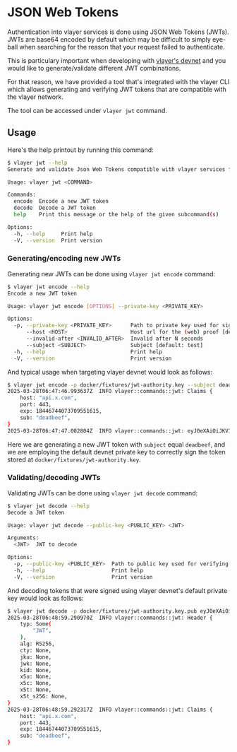 # JSON Web Tokens

Authentication into vlayer services is done using JSON Web Tokens (JWTs). JWTs are base64
encoded by default which may be difficult to simply eye-ball when searching for the reason
that your request failed to authenticate.

This is particulary important when developing with [vlayer's devnet](/advanced/dev-and-production.html)
and you would like to generate/validate different JWT combinations.

For that reason, we have provided a tool that's integrated with the vlayer CLI which allows
generating and verifying JWT tokens that are compatible with the vlayer network.

The tool can be accessed under `vlayer jwt` command.

## Usage

Here's the help printout by running this command:

```bash
$ vlayer jwt --help
Generate and validate Json Web Tokens compatible with vlayer services for local testing

Usage: vlayer jwt <COMMAND>

Commands:
  encode  Encode a new JWT token
  decode  Decode a JWT token
  help    Print this message or the help of the given subcommand(s)

Options:
  -h, --help     Print help
  -V, --version  Print version
```

### Generating/encoding new JWTs

Generating new JWTs can be done using `vlayer jwt encode` command:

```bash
$ vlayer jwt encode --help
Encode a new JWT token

Usage: vlayer jwt encode [OPTIONS] --private-key <PRIVATE_KEY>

Options:
  -p, --private-key <PRIVATE_KEY>      Path to private key used for signing JWT
      --host <HOST>                    Host url for the (web) proof [default: api.x.com:443]
      --invalid-after <INVALID_AFTER>  Invalid after N seconds
      --subject <SUBJECT>              Subject [default: test]
  -h, --help                           Print help
  -V, --version                        Print version
```

And typical usage when targeting vlayer devnet would look as follows:

```bash
$ vlayer jwt encode -p docker/fixtures/jwt-authority.key --subject deadbeef
2025-03-28T06:47:46.993637Z  INFO vlayer::commands::jwt: Claims {
    host: "api.x.com",
    port: 443,
    exp: 18446744073709551615,
    sub: "deadbeef",
}
2025-03-28T06:47:47.002804Z  INFO vlayer::commands::jwt: eyJ0eXAiOiJKV1QiLCJhbGciOiJSUzI1NiJ9.eyJob3N0IjoiYXBpLnguY29tIiwicG9ydCI6NDQzLCJleHAiOjE4NDQ2NzQ0MDczNzA5NTUxNjE1LCJzdWIiOiJkZWFkYmVlZiJ9.EPvz_8kHV1FW3SObjzmyN_WOCbmQvBNHHDsjMYd0M__lbfpeDUJinM8vLJ4KLYpo_nqEBipq4rl656pImXPNHKpmyrjWaEueG5bNY67Vyxa7A8B7jHkqnVpFe7L5kX-5M-kC-8JLxmlsNAMhm40vrmiC3uqFqnFAiXxefV-usnlGgnLMZSWfo5PwRFhayEsObHCJImsj5tKIUUS1d2dDzwRhBmrAIvOihbvAVnSQsrHTMxfs2-OsUQjRkDfEsBhz46Ei1fBRFoAj0-SQH04YBaWkQlNqStXOL2n_2eQyUnAJH_5sn7lSmXQLPhUlNHdh2Ly8DJ6qcZpGEoM1fKXL7nOIay5pEThGPqAZGiXL3yMt-E550EX_ccvTIYzSBqZ671Q4ziy1acNIWBsL5abm-Rui-crQHSXAH6q8ADQCEdMZT6jw6XeNxt-AQIh_GduVlIALoZBYrfsJi8MfcWsYwQ36TAzp67Wb7LmqXGWfVv0_XSNLjFMc-WGqTk195jfY-Sb8v11opF7BKEW1sH89ALCGX0dWMTablAzox8eKwawEZWmL0xEXQwqARqJD20EnWW6tZ3X8LV5JAVNhAfM6Yp9wJ_BWJmlN_5P7F6ODy_nTlr5tJ5yLpX2OLRQQrsIyRB-Y4VdH8K5riIIOPcjapXtIoqEaFNmkls5hX_3jzKk
```

Here we are generating a new JWT token with `subject` equal `deadbeef`, and we are employing
the default devnet private key to correctly sign the token stored at `docker/fixtures/jwt-authority.key`.

### Validating/decoding JWTs

Validating JWTs can be done using `vlayer jwt decode` command:

```bash
$ vlayer jwt decode --help
Decode a JWT token

Usage: vlayer jwt decode --public-key <PUBLIC_KEY> <JWT>

Arguments:
  <JWT>  JWT to decode

Options:
  -p, --public-key <PUBLIC_KEY>  Path to public key used for verifying JWT signature
  -h, --help                     Print help
  -V, --version                  Print version
```

And decoding tokens that were signed using vlayer devnet's default private key
would look as follows:

```bash
$ vlayer jwt decode -p docker/fixtures/jwt-authority.key.pub eyJ0eXAiOiJKV1QiLCJhbGciOiJSUzI1NiJ9.eyJob3N0IjoiYXBpLnguY29tIiwicG9ydCI6NDQzLCJleHAiOjE4NDQ2NzQ0MDczNzA5NTUxNjE1LCJzdWIiOiJkZWFkYmVlZiJ9.EPvz_8kHV1FW3SObjzmyN_WOCbmQvBNHHDsjMYd0M__lbfpeDUJinM8vLJ4KLYpo_nqEBipq4rl656pImXPNHKpmyrjWaEueG5bNY67Vyxa7A8B7jHkqnVpFe7L5kX-5M-kC-8JLxmlsNAMhm40vrmiC3uqFqnFAiXxefV-usnlGgnLMZSWfo5PwRFhayEsObHCJImsj5tKIUUS1d2dDzwRhBmrAIvOihbvAVnSQsrHTMxfs2-OsUQjRkDfEsBhz46Ei1fBRFoAj0-SQH04YBaWkQlNqStXOL2n_2eQyUnAJH_5sn7lSmXQLPhUlNHdh2Ly8DJ6qcZpGEoM1fKXL7nOIay5pEThGPqAZGiXL3yMt-E550EX_ccvTIYzSBqZ671Q4ziy1acNIWBsL5abm-Rui-crQHSXAH6q8ADQCEdMZT6jw6XeNxt-AQIh_GduVlIALoZBYrfsJi8MfcWsYwQ36TAzp67Wb7LmqXGWfVv0_XSNLjFMc-WGqTk195jfY-Sb8v11opF7BKEW1sH89ALCGX0dWMTablAzox8eKwawEZWmL0xEXQwqARqJD20EnWW6tZ3X8LV5JAVNhAfM6Yp9wJ_BWJmlN_5P7F6ODy_nTlr5tJ5yLpX2OLRQQrsIyRB-Y4VdH8K5riIIOPcjapXtIoqEaFNmkls5hX_3jzKk
2025-03-28T06:48:59.290970Z  INFO vlayer::commands::jwt: Header {
    typ: Some(
        "JWT",
    ),
    alg: RS256,
    cty: None,
    jku: None,
    jwk: None,
    kid: None,
    x5u: None,
    x5c: None,
    x5t: None,
    x5t_s256: None,
}
2025-03-28T06:48:59.292317Z  INFO vlayer::commands::jwt: Claims {
    host: "api.x.com",
    port: 443,
    exp: 18446744073709551615,
    sub: "deadbeef",
}
```
